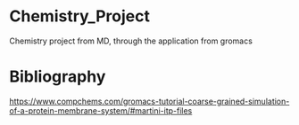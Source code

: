 # Chemistry_Project
Chemistry project from MD, through the application from gromacs


# Bibliography

https://www.compchems.com/gromacs-tutorial-coarse-grained-simulation-of-a-protein-membrane-system/#martini-itp-files
